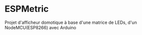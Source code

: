# ESPMetric
Projet d'afficheur domotique à base d'une matrice de LEDs, d'un NodeMCU(ESP8266) avec Arduino
